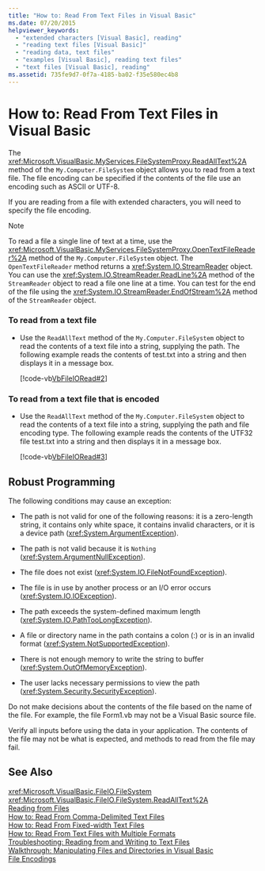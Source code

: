 ```yaml
---
title: "How to: Read From Text Files in Visual Basic"
ms.date: 07/20/2015
helpviewer_keywords: 
  - "extended characters [Visual Basic], reading"
  - "reading text files [Visual Basic]"
  - "reading data, text files"
  - "examples [Visual Basic], reading text files"
  - "text files [Visual Basic], reading"
ms.assetid: 735fe9d7-0f7a-4185-ba02-f35e580ec4b8
---
```

# How to: Read From Text Files in Visual Basic
The <xref:Microsoft.VisualBasic.MyServices.FileSystemProxy.ReadAllText%2A> method of the `My.Computer.FileSystem` object allows you to read from a text file. The file encoding can be specified if the contents of the file use an encoding such as ASCII or UTF-8.  
  
 If you are reading from a file with extended characters, you will need to specify the file encoding.  
  
> [!NOTE]
>  To read a file a single line of text at a time, use the <xref:Microsoft.VisualBasic.MyServices.FileSystemProxy.OpenTextFileReader%2A> method of the `My.Computer.FileSystem` object. The `OpenTextFileReader` method returns a <xref:System.IO.StreamReader> object. You can use the <xref:System.IO.StreamReader.ReadLine%2A> method of the `StreamReader` object to read a file one line at a time. You can test for the end of the file using the <xref:System.IO.StreamReader.EndOfStream%2A> method of the `StreamReader` object.  
  
### To read from a text file  
  
-   Use the `ReadAllText` method of the `My.Computer.FileSystem` object to read the contents of a text file into a string, supplying the path. The following example reads the contents of test.txt into a string and then displays it in a message box.  
  
     [!code-vb[VbFileIORead#2](../../../../visual-basic/developing-apps/programming/drives-directories-files/codesnippet/VisualBasic/how-to-read-from-text-files_1.vb)]  
  
### To read from a text file that is encoded  
  
-   Use the `ReadAllText` method of the `My.Computer.FileSystem` object to read the contents of a text file into a string, supplying the path and file encoding type. The following example reads the contents of the UTF32 file test.txt into a string and then displays it in a message box.  
  
     [!code-vb[VbFileIORead#3](../../../../visual-basic/developing-apps/programming/drives-directories-files/codesnippet/VisualBasic/how-to-read-from-text-files_2.vb)]  
  
## Robust Programming  
 The following conditions may cause an exception:  
  
-   The path is not valid for one of the following reasons: it is a zero-length string, it contains only white space, it contains invalid characters, or it is a device path (<xref:System.ArgumentException>).  
  
-   The path is not valid because it is `Nothing` (<xref:System.ArgumentNullException>).  
  
-   The file does not exist (<xref:System.IO.FileNotFoundException>).  
  
-   The file is in use by another process or an I/O error occurs (<xref:System.IO.IOException>).  
  
-   The path exceeds the system-defined maximum length (<xref:System.IO.PathTooLongException>).  
  
-   A file or directory name in the path contains a colon (:) or is in an invalid format (<xref:System.NotSupportedException>).  
  
-   There is not enough memory to write the string to buffer (<xref:System.OutOfMemoryException>).  
  
-   The user lacks necessary permissions to view the path (<xref:System.Security.SecurityException>).  
  
 Do not make decisions about the contents of the file based on the name of the file. For example, the file Form1.vb may not be a Visual Basic source file.  
  
 Verify all inputs before using the data in your application. The contents of the file may not be what is expected, and methods to read from the file may fail.  
  
## See Also  
 <xref:Microsoft.VisualBasic.FileIO.FileSystem>  
 <xref:Microsoft.VisualBasic.FileIO.FileSystem.ReadAllText%2A>  
 [Reading from Files](../../../../visual-basic/developing-apps/programming/drives-directories-files/reading-from-files.md)  
 [How to: Read From Comma-Delimited Text Files](../../../../visual-basic/developing-apps/programming/drives-directories-files/how-to-read-from-comma-delimited-text-files.md)  
 [How to: Read From Fixed-width Text Files](../../../../visual-basic/developing-apps/programming/drives-directories-files/how-to-read-from-fixed-width-text-files.md)  
 [How to: Read From Text Files with Multiple Formats](../../../../visual-basic/developing-apps/programming/drives-directories-files/how-to-read-from-text-files-with-multiple-formats.md)  
 [Troubleshooting: Reading from and Writing to Text Files](../../../../visual-basic/developing-apps/programming/drives-directories-files/troubleshooting-reading-from-and-writing-to-text-files.md)  
 [Walkthrough: Manipulating Files and Directories in Visual Basic](../../../../visual-basic/developing-apps/programming/drives-directories-files/walkthrough-manipulating-files-and-directories.md)  
 [File Encodings](../../../../visual-basic/developing-apps/programming/drives-directories-files/file-encodings.md)
